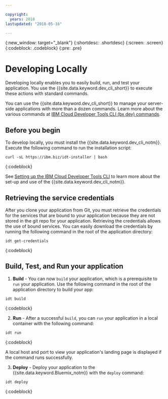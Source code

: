 ```yaml
---

copyright:
  years: 2018
lastupdated: "2018-05-16"

---
```

{:new_window: target="_blank"}
{:shortdesc: .shortdesc}
{:screen: .screen}
{:codeblock: .codeblock}
{:pre: .pre}

# Developing Locally
Developing locally enables you to easily build, run, and test your application. You use the {{site.data.keyword.dev_cli_short}} to execute these actions with standard commands. 

You can use the {{site.data.keyword.dev_cli_short}} to manage your server-side applications with more than a dozen commands. Learn more about the various commands at [IBM Cloud Developer Tools CLI (bx dev) commands](/docs/cli/idt/commands.html).

## Before you begin
To develop locally, you must install the {{site.data.keyword.dev_cli_notm}}. Execute the following command to run the installation script:
```
curl -sL https://ibm.biz/idt-installer | bash
```
{:codeblock}

See [Setting up the IBM Cloud Developer Tools CLI](/docs/cli/idt/setting_up_idt.html) to learn more about the set-up and use of the {{site.data.keyword.dev_cli_notm}}.

## Retrieving the service credentials
After you clone your application from Git, you must retrieve the credentials for the services that are bound to your application because they are not stored in the git repo for your application. Retrieving the credentials allows the use of bound services. You can easily download the credentials by running the following command in the root of the application directory:
```
idt get-credentials
```
{:codeblock}

## Build, Test, and Run your application
1. **Build** - You can now `build` your application, which is a prerequisite to `run` your application.
  Use the following command in the root of the application directory to build your app:
  ```
  idt build
  ```
  {:codeblock}

2. **Run** - After a successful `build`, you can `run` your application in a local container with the following command:
  ```
  idt run
  ```
  {:codeblock}

  A local host and port to view your application's landing page is displayed if the command runs successfully.

3. **Deploy** - Deploy your application to the {{site.data.keyword.Bluemix_notm}} with the `deploy` command:
  ```
  idt deploy
  ```
  {:codeblock}
